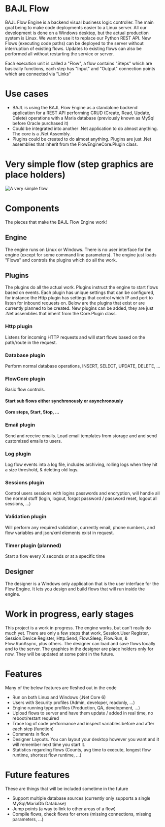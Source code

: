 # BAJL Flow
BAJL Flow Engine is a backend visual business logic controller. The main goal being to make code deployments easier to a Linux server. All our development is done on a Windows desktop, but the actual production system is Linux. We want to use it to replace our Python REST API.
New Flows (executing code paths) can be deployed to the server without interruption of existing flows. Updates to existing flows can also be performed all without restarting the service or server.

Each execution unit is called a "Flow", a flow contains "Steps" which are basically functions, each step has "Input" and "Output" connection points which are connected via "Links"
# Use cases
* BAJL is using the BAJL Flow Engine as a standalone backend application for a REST API performing CRUD (Create, Read, Update, Delete) operations with a Maria database (previously known as MySql before Oracle purchased it)
* Could be integrated into another .Net application to do almost anything. The core is a .Net Assembly.
* Plugins could be created to do almost anything. Plugins are just .Net assemblies that inherit from the FlowEngineCore.Plugin class.
# Very simple flow (step graphics are place holders)
![A very simple flow](https://github.com/BrianAnderson-BAJL/BAJL-Flow/ScreenShots/BasicFlow.png)
# Components
The pieces that make the BAJL Flow Engine work!

## Engine
The engine runs on Linux or Windows. There is no user interface for the engine (except for some command line parameters). The engine just loads "Flows" and controls the plugins which do all the work.

## Plugins
The plugins do all the actual work. Plugins instruct the engine to start flows based on events. Each plugin has unique settings that can be configured, for instance the Http plugin has settings that control which IP and port to listen for inbound requests on.
Below are the plugins that exist or are currently planned to be created. New plugins can be added, they are just .Net assemblies that inherit from the Core.Plugin class.

### Http plugin
Listens for incoming HTTP requests and will start flows based on the path/route in the request.

### Database plugin
Perform normal database operations, INSERT, SELECT, UPDATE, DELETE, ...

### FlowCore plugin
Basic flow controls.
#### Start sub flows either synchronously or asynchronously
#### Core steps, Start, Stop, ...

### Email plugin
Send and receive emails. Load email templates from storage and and send customized emails to users.

### Log plugin
Log flow events into a log file, includes archiving, rolling logs when they hit a size threshold, & deleting old logs.

### Sessions plugin
Control users sessions with logins passwords and encryption, will handle all the normal stuff (login, logout, forgot password / password reset, logout all sessions, ...)

### Validation plugin
Will perform any required validation, currently email, phone numbers, and flow variables and json/xml elements exist in request.

### Timer plugin (planned)
Start a flow every X seconds or at a specific time

## Designer 
The designer is a Windows only application that is the user interface for the Flow Engine. It lets you design and build flows that will run inside the engine.

# Work in progress, early stages 
This project is a work in progress. The engine works, but can't really do much yet. There are only a few steps that work, Session.User Register, Session.Device Register, Http.Send, Flow.Sleep, Flow.Run, & Flow.RunAsync, plus others. The designer can load and save flows locally and to the server. The graphics in the designer are place holders only for now. They will be updated at some point in the future.

# Features
Many of the below features are fleshed out in the code
* Run on both Linux and Windows (.Net Core 6)
* Users with Security profiles (Admin, developer, readonly, ...)
* Engine running type profiles (Production, QA, development, ...)
* Upload flows to server and have them update / added in real time, no reboot/restart required
* Trace log of code performance and inspect variables before and after each step (function)
* Comments in flow
* Designer Layouts. You can layout your desktop however you want and it will remember next time you start it.
* Statistics regarding flows (Counts, avg time to execute, longest flow runtime, shortest flow runtime, ...)

# Future features
These are things that will be included sometime in the future
* Support multiple database sources (currently only supports a single MySql/MariaDb Database)
* Jump points (a way to link to other areas of a flow)
* Compile flows, check flows for errors (missing connections, missing parameters, ...)
